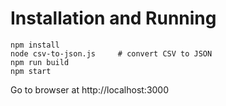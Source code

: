 # Installation and Running

```
npm install
node csv-to-json.js     # convert CSV to JSON
npm run build
npm start
```

Go to browser at http://localhost:3000
